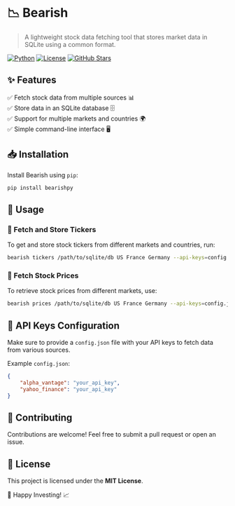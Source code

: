 # 📉 Bearish

> A lightweight stock data fetching tool that stores market data in SQLite using a common format.

[![Python](https://img.shields.io/badge/Python-3.8%2B-blue.svg?logo=python)](https://www.python.org/) [![License](https://img.shields.io/badge/License-MIT-green.svg)](LICENSE) [![GitHub Stars](https://img.shields.io/github/stars/your-repo/bearish?style=social)](https://github.com/your-repo/bearish)

## ✨ Features
✅ Fetch stock data from multiple sources 📊  
✅ Store data in an SQLite database 🗄️  
✅ Support for multiple markets and countries 🌍  
✅ Simple command-line interface 🖥️  

## 📥 Installation
Install Bearish using `pip`:

```sh
pip install bearishpy
```

## 🚀 Usage

### 📌 Fetch and Store Tickers
To get and store stock tickers from different markets and countries, run:

```sh 
bearish tickers /path/to/sqlite/db US France Germany --api-keys=config.json
```

### 📌 Fetch Stock Prices
To retrieve stock prices from different markets, use:

```sh
bearish prices /path/to/sqlite/db US France Germany --api-keys=config.json
```

## 🔑 API Keys Configuration
Make sure to provide a `config.json` file with your API keys to fetch data from various sources.

Example `config.json`:
```json
{
    "alpha_vantage": "your_api_key",
    "yahoo_finance": "your_api_key"
}
```

## 🤝 Contributing
Contributions are welcome! Feel free to submit a pull request or open an issue.

## 📜 License
This project is licensed under the **MIT License**.

🚀 Happy Investing! 📈
